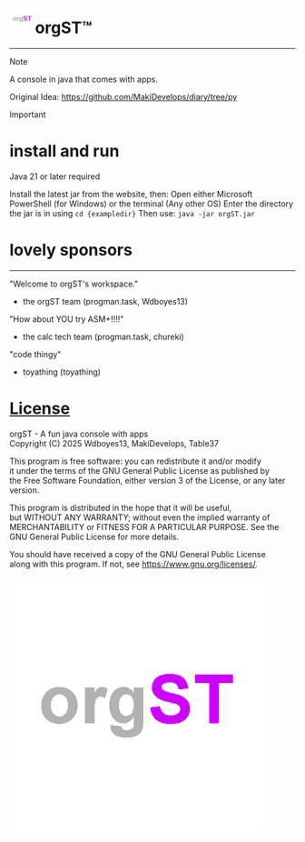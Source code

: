 # <img src="logo.svg" width="45"/>orgST™
-- -- -- --
>[!NOTE]
>A console in java that comes with apps.
>  
>Original Idea: https://github.com/MakiDevelops/diary/tree/py   
  
>[!IMPORTANT]
># install and run
>Java 21 or later required
> 
>Install the latest jar from the website, then:
>Open either Microsoft PowerShell (for Windows) or the terminal (Any other OS)
>Enter the directory the jar is in using `cd {exampledir}`
>Then use: `java -jar orgST.jar`

# lovely sponsors
-- -- -- -- -- -- --

"Welcome to orgST's workspace."
- the orgST team
(progman.task, Wdboyes13)

"How about YOU try ASM+!!!!"
- the calc tech team
(progman.task, chureki)

"code thingy"
- toyathing
(toyathing)
  
# [License](LICENSE)
orgST - A fun java console with apps  
Copyright (C) 2025  Wdboyes13, MakiDevelops, Table37  
  
This program is free software: you can redistribute it and/or modify  
it under the terms of the GNU General Public License as published by  
the Free Software Foundation, either version 3 of the License, or any later version.  
  
This program is distributed in the hope that it will be useful,  
but WITHOUT ANY WARRANTY; without even the implied warranty of  
MERCHANTABILITY or FITNESS FOR A PARTICULAR PURPOSE.  See the  
GNU General Public License for more details.  
  
You should have received a copy of the GNU General Public License  
along with this program.  If not, see https://www.gnu.org/licenses/.  
  
![orgST logo](image.png)  
